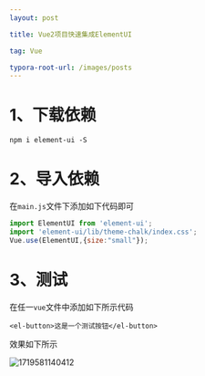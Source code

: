 ```yaml
---
layout: post

title: Vue2项目快速集成ElementUI

tag: Vue

typora-root-url: /images/posts
---
```


# 1、下载依赖

```shell
npm i element-ui -S
```

# 2、导入依赖

在`main.js`文件下添加如下代码即可

```javascript
import ElementUI from 'element-ui';
import 'element-ui/lib/theme-chalk/index.css';
Vue.use(ElementUI,{size:"small"});
```

# 3、测试

在任一`vue`文件中添加如下所示代码

```vue
<el-button>这是一个测试按钮</el-button>
```

效果如下所示

![1719581140412](/Vue/Vue2项目快速集成ElementUI/1719581140412.jpg)